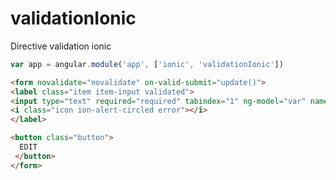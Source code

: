 # validationIonic
Directive validation ionic

```js
var app = angular.module('app', ['ionic', 'validationIonic'])
```

```html
<form novalidate="novalidate" on-valid-submit="update()">
<label class="item item-input validated">
<input type="text" required="required" tabindex="1" ng-model="var" name="var">
<i class="icon ion-alert-circled error"></i>
</label>

<button class="button">
  EDIT
 </button>
</form>
```
